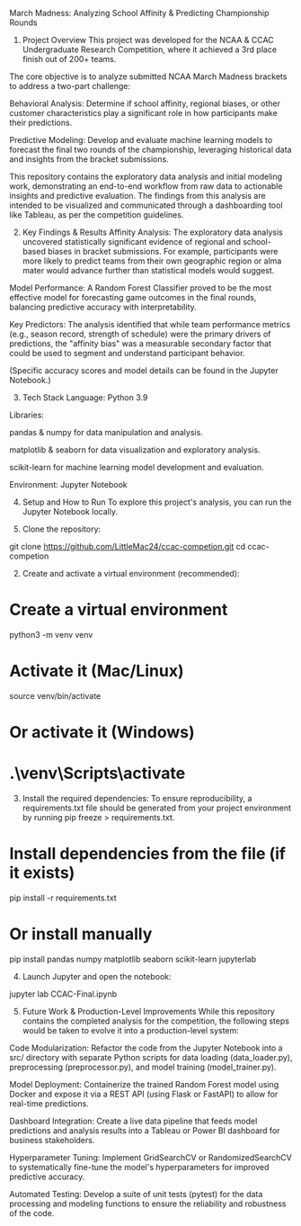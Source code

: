 March Madness: Analyzing School Affinity & Predicting Championship Rounds
1. Project Overview
This project was developed for the NCAA & CCAC Undergraduate Research Competition, where it achieved a 3rd place finish out of 200+ teams.

The core objective is to analyze submitted NCAA March Madness brackets to address a two-part challenge:

Behavioral Analysis: Determine if school affinity, regional biases, or other customer characteristics play a significant role in how participants make their predictions.

Predictive Modeling: Develop and evaluate machine learning models to forecast the final two rounds of the championship, leveraging historical data and insights from the bracket submissions.

This repository contains the exploratory data analysis and initial modeling work, demonstrating an end-to-end workflow from raw data to actionable insights and predictive evaluation. The findings from this analysis are intended to be visualized and communicated through a dashboarding tool like Tableau, as per the competition guidelines.

2. Key Findings & Results
Affinity Analysis: The exploratory data analysis uncovered statistically significant evidence of regional and school-based biases in bracket submissions. For example, participants were more likely to predict teams from their own geographic region or alma mater would advance further than statistical models would suggest.

Model Performance: A Random Forest Classifier proved to be the most effective model for forecasting game outcomes in the final rounds, balancing predictive accuracy with interpretability.

Key Predictors: The analysis identified that while team performance metrics (e.g., season record, strength of schedule) were the primary drivers of predictions, the "affinity bias" was a measurable secondary factor that could be used to segment and understand participant behavior.


(Specific accuracy scores and model details can be found in the Jupyter Notebook.)

3. Tech Stack
Language: Python 3.9

Libraries:

pandas & numpy for data manipulation and analysis.

matplotlib & seaborn for data visualization and exploratory analysis.

scikit-learn for machine learning model development and evaluation.

Environment: Jupyter Notebook

4. Setup and How to Run
To explore this project's analysis, you can run the Jupyter Notebook locally.

1. Clone the repository:

git clone https://github.com/LittleMac24/ccac-competion.git
cd ccac-competion

2. Create and activate a virtual environment (recommended):

# Create a virtual environment
python3 -m venv venv
# Activate it (Mac/Linux)
source venv/bin/activate
# Or activate it (Windows)
# .\venv\Scripts\activate

3. Install the required dependencies:
To ensure reproducibility, a requirements.txt file should be generated from your project environment by running pip freeze > requirements.txt.

# Install dependencies from the file (if it exists)
pip install -r requirements.txt
# Or install manually
pip install pandas numpy matplotlib seaborn scikit-learn jupyterlab

4. Launch Jupyter and open the notebook:

jupyter lab CCAC-Final.ipynb

5. Future Work & Production-Level Improvements
While this repository contains the completed analysis for the competition, the following steps would be taken to evolve it into a production-level system:

Code Modularization: Refactor the code from the Jupyter Notebook into a src/ directory with separate Python scripts for data loading (data_loader.py), preprocessing (preprocessor.py), and model training (model_trainer.py).

Model Deployment: Containerize the trained Random Forest model using Docker and expose it via a REST API (using Flask or FastAPI) to allow for real-time predictions.

Dashboard Integration: Create a live data pipeline that feeds model predictions and analysis results into a Tableau or Power BI dashboard for business stakeholders.

Hyperparameter Tuning: Implement GridSearchCV or RandomizedSearchCV to systematically fine-tune the model's hyperparameters for improved predictive accuracy.

Automated Testing: Develop a suite of unit tests (pytest) for the data processing and modeling functions to ensure the reliability and robustness of the code.
